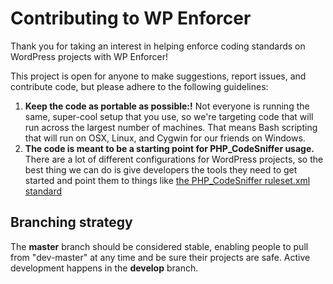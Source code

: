 # Contributing to WP Enforcer

Thank you for taking an interest in helping enforce coding standards on WordPress projects with WP Enforcer!

This project is open for anyone to make suggestions, report issues, and contribute code, but please adhere to the following guidelines:

1. **Keep the code as portable as possible:!** Not everyone is running the same, super-cool setup that you use, so we're targeting code that will run across the largest number of machines. That means Bash scripting that will run on OSX, Linux, and Cygwin for our friends on Windows.
2. **The code is meant to be a starting point for PHP_CodeSniffer usage.** There are a lot of different configurations for WordPress projects, so the best thing we can do is give developers the tools they need to get started and point them to things like [the PHP_CodeSniffer ruleset.xml standard](https://github.com/squizlabs/PHP_CodeSniffer/wiki/Annotated-ruleset.xml)

## Branching strategy

The **master** branch should be considered stable, enabling people to pull from "dev-master" at any time and be sure their projects are safe. Active development happens in the **develop** branch.
